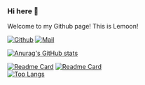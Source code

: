 ### Hi here 👋

Welcome to my Github page! This is Lemoon!

[![Github](https://img.shields.io/badge/-Github-000?style=flat&logo=Github&logoColor=white)](https://github.com/leamoon)
[![Mail](https://img.shields.io/badge/-Gmail-c14438?style=flat&logo=Gmail&logoColor=white)](mailto:xwubx@connect.ust.hk)

[![Anurag's GitHub stats](https://github-readme-stats.vercel.app/api?username=leamoon&show_icons=true&count_private=true&theme=dracula)](https://github.com/anuraghazra/github-readme-stats)  

[![Readme Card](https://github-readme-stats.vercel.app/api/pin/?username=leamoon&repo=SpiderSys&theme=radical)](https://github.com/leamoon/SpiderSys)
[![Readme Card](https://github-readme-stats.vercel.app/api/pin/?username=leamoon&repo=GPA_calculator&theme=radical)](https://github.com/leamoon/GPA_calculator)  
[![Top Langs](https://github-readme-stats.vercel.app/api/top-langs/?username=leamoon&theme=dracula)](https://github.com/Anurag/github-readme-stats)


<!--
**leamoon/leamoon** is a ✨ _special_ ✨ repository because its `README.md` (this file) appears on your GitHub profile.

Here are some ideas to get you started:

- 🔭 I’m currently working on ...
- 🌱 I’m currently learning ...
- 👯 I’m looking to collaborate on ...
- 🤔 I’m looking for help with ...
- 💬 Ask me about ...
- 📫 How to reach me: ...
- 😄 Pronouns: ...
- ⚡ Fun fact: ...
-->
